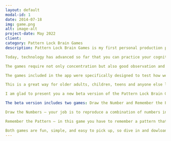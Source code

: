 ```yaml
---
layout: default
modal-id: 1
date: 2014-07-18
img: game.png
alt: image-alt
project-date: May 2022
client: 
category: Pattern Lock Brain Games
description: Pattern Lock Brain Games is my first personal production project. It’s an Android application that incudes a mini-game collection that requires a variety of thinking skills. The games are divided into 3 different categories, namely: Problem Solving, Memory and Brain Processing Speed.

Today, technology has advanced so far that you can practice your cognitive skills through a game app on your smartphone. So why not use it? We’re all playing games on our phones anyway—why not play one that can make a real difference in your health?

The games require not only concentration but also good observation and problem solving skills. Besides being challenging and addictive, these games will help sharpen your cognitive functions and keep your brain healthy.

The games included in the app were specifically designed to test how well you can recognize matching patterns, how well you can process information quickly, how quick you react to visual cues, and more.

This is a great way for older adults, children, teens and anyone else looking for a fun & challenging game to play.

I am glad to present you a new beta version of the Pattern Lock Brain Games Android Application. It is currently under development and has been launched in an internal close beta channel with over 10 testers.

The beta version includes two games: Draw the Number and Remember the Pattern, a Scoreboard for keeping track of your achievements, and some UI/UX experiments.

Draw the Numbers – your job is to reproduce a combination of numbers in the Pattern Lock as quickly and accurately as possible. You can have three levels of difficulty and compare your best times with your friend.

Remember the Pattern – in this game you have to remember a pattern that you will be shown for a short period of time. The longer you play, the more complicated it becomes. Be careful not to make any mistakes!

Both games are fun, simple, and easy to pick up, so dive in and dowloand the application!
---
```


